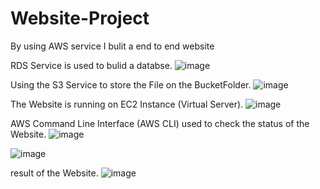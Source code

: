 # Website-Project
By using AWS service I bulit a end to end website 

RDS Service is used to bulid a databse.
![image](https://user-images.githubusercontent.com/104744741/213939073-80e3a60a-05fa-44cd-b5ee-654c8d1c8ac8.png)

Using the S3 Service to store the File on the BucketFolder.
![image](https://user-images.githubusercontent.com/104744741/213939083-f0bffbbf-a1db-4840-9e64-a91f403a0ad9.png)

The Website is running on EC2 Instance (Virtual Server).
![image](https://user-images.githubusercontent.com/104744741/213939097-82529cbd-57be-4d40-88f1-48c4045fbb0e.png)

AWS Command Line Interface (AWS CLI) used to check the status of the Website.
![image](https://user-images.githubusercontent.com/104744741/213939109-e1038693-708e-4b1b-8883-673f6b82fa4a.png)

![image](https://user-images.githubusercontent.com/104744741/213939118-757a38d2-a21b-4785-9dcd-f296a901d24d.png)

result of the Website.
![image](https://user-images.githubusercontent.com/104744741/213939128-744596b3-b5a4-4200-b77a-c3b9d762b244.png)

